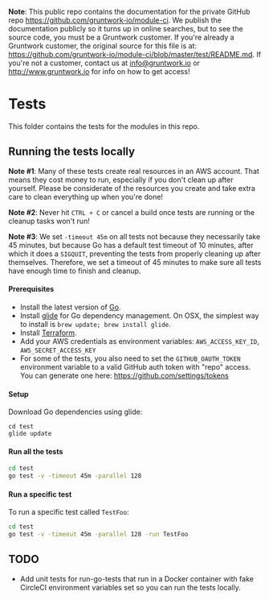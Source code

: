 **Note**: This public repo contains the documentation for the private GitHub repo <https://github.com/gruntwork-io/module-ci>.
We publish the documentation publicly so it turns up in online searches, but to see the source code, you must be a Gruntwork customer.
If you're already a Gruntwork customer, the original source for this file is at: <https://github.com/gruntwork-io/module-ci/blob/master/test/README.md>.
If you're not a customer, contact us at <info@gruntwork.io> or <http://www.gruntwork.io> for info on how to get access!

# Tests

This folder contains the tests for the modules in this repo.

## Running the tests locally

**Note #1**: Many of these tests create real resources in an AWS account. That means they cost money to run, especially
if you don't clean up after yourself. Please be considerate of the resources you create and take extra care to clean
everything up when you're done!

**Note #2**: Never hit `CTRL + C` or cancel a build once tests are running or the cleanup tasks won't run!

**Note #3**: We set `-timeout 45m` on all tests not because they necessarily take 45 minutes, but because Go has a
default test timeout of 10 minutes, after which it does a `SIGQUIT`, preventing the tests from properly cleaning up
after themselves. Therefore, we set a timeout of 45 minutes to make sure all tests have enough time to finish and
cleanup.

#### Prerequisites

- Install the latest version of [Go](https://golang.org/).
- Install [glide](https://glide.sh/) for Go dependency management. On OSX, the simplest way to install is
  `brew update; brew install glide`.
- Install [Terraform](https://www.terraform.io/downloads.html).
- Add your AWS credentials as environment variables: `AWS_ACCESS_KEY_ID`, `AWS_SECRET_ACCESS_KEY`
- For some of the tests, you also need to set the `GITHUB_OAUTH_TOKEN` environment variable to a valid GitHub
  auth token with "repo" access. You can generate one here: https://github.com/settings/tokens

#### Setup

Download Go dependencies using glide:

```
cd test
glide update
```

#### Run all the tests

```bash
cd test
go test -v -timeout 45m -parallel 128
```

#### Run a specific test

To run a specific test called `TestFoo`:

```bash
cd test
go test -v -timeout 45m -parallel 128 -run TestFoo
```

## TODO

* Add unit tests for run-go-tests that run in a Docker container with fake CircleCI environment variables set so you
  can run the tests locally.